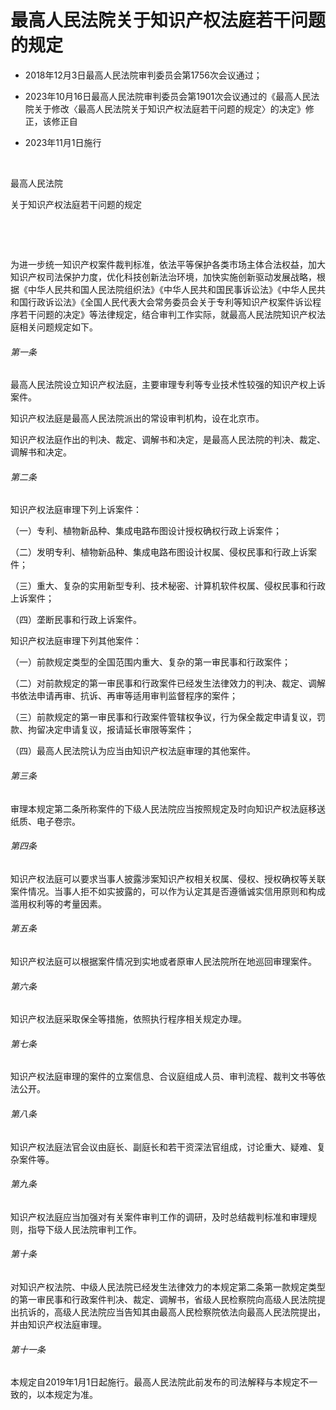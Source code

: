 # 最高人民法院关于知识产权法庭若干问题的规定

- 2018年12月3日最高人民法院审判委员会第1756次会议通过；

- 2023年10月16日最高人民法院审判委员会第1901次会议通过的《最高人民法院关于修改〈最高人民法院关于知识产权法庭若干问题的规定〉的决定》修正，该修正自

- 2023年11月1日施行

<!-- INFO END -->

​

最高人民法院

关于知识产权法庭若干问题的规定

​

​

为进一步统一知识产权案件裁判标准，依法平等保护各类市场主体合法权益，加大知识产权司法保护力度，优化科技创新法治环境，加快实施创新驱动发展战略，根据《中华人民共和国人民法院组织法》《中华人民共和国民事诉讼法》《中华人民共和国行政诉讼法》《全国人民代表大会常务委员会关于专利等知识产权案件诉讼程序若干问题的决定》等法律规定，结合审判工作实际，就最高人民法院知识产权法庭相关问题规定如下。

###### 第一条

最高人民法院设立知识产权法庭，主要审理专利等专业技术性较强的知识产权上诉案件。

知识产权法庭是最高人民法院派出的常设审判机构，设在北京市。

知识产权法庭作出的判决、裁定、调解书和决定，是最高人民法院的判决、裁定、调解书和决定。

###### 第二条

知识产权法庭审理下列上诉案件：

（一）专利、植物新品种、集成电路布图设计授权确权行政上诉案件；

（二）发明专利、植物新品种、集成电路布图设计权属、侵权民事和行政上诉案件；

（三）重大、复杂的实用新型专利、技术秘密、计算机软件权属、侵权民事和行政上诉案件；

（四）垄断民事和行政上诉案件。

知识产权法庭审理下列其他案件：

（一）前款规定类型的全国范围内重大、复杂的第一审民事和行政案件；

（二）对前款规定的第一审民事和行政案件已经发生法律效力的判决、裁定、调解书依法申请再审、抗诉、再审等适用审判监督程序的案件；

（三）前款规定的第一审民事和行政案件管辖权争议，行为保全裁定申请复议，罚款、拘留决定申请复议，报请延长审限等案件；

（四）最高人民法院认为应当由知识产权法庭审理的其他案件。

###### 第三条

审理本规定第二条所称案件的下级人民法院应当按照规定及时向知识产权法庭移送纸质、电子卷宗。

###### 第四条

知识产权法庭可以要求当事人披露涉案知识产权相关权属、侵权、授权确权等关联案件情况。当事人拒不如实披露的，可以作为认定其是否遵循诚实信用原则和构成滥用权利等的考量因素。

###### 第五条

知识产权法庭可以根据案件情况到实地或者原审人民法院所在地巡回审理案件。

###### 第六条

知识产权法庭采取保全等措施，依照执行程序相关规定办理。

###### 第七条

知识产权法庭审理的案件的立案信息、合议庭组成人员、审判流程、裁判文书等依法公开。

###### 第八条

知识产权法庭法官会议由庭长、副庭长和若干资深法官组成，讨论重大、疑难、复杂案件等。

###### 第九条

知识产权法庭应当加强对有关案件审判工作的调研，及时总结裁判标准和审理规则，指导下级人民法院审判工作。

###### 第十条

对知识产权法院、中级人民法院已经发生法律效力的本规定第二条第一款规定类型的第一审民事和行政案件判决、裁定、调解书，省级人民检察院向高级人民法院提出抗诉的，高级人民法院应当告知其由最高人民检察院依法向最高人民法院提出，并由知识产权法庭审理。

###### 第十一条

本规定自2019年1月1日起施行。最高人民法院此前发布的司法解释与本规定不一致的，以本规定为准。
